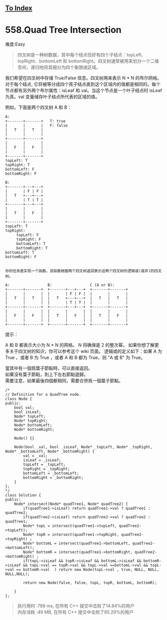 [To Index](/index.md)
---
# 558.Quad Tree Intersection
难度:Easy
> 四叉树是一种树数据，其中每个结点恰好有四个子结点：topLeft、topRight、bottomLeft 和 bottomRight。四叉树通常被用来划分一个二维空间，递归地将其细分为四个象限或区域。

我们希望在四叉树中存储 True/False 信息。四叉树用来表示 N * N 的布尔网格。对于每个结点, 它将被等分成四个孩子结点直到这个区域内的值都是相同的。每个节点都有另外两个布尔属性：isLeaf 和 val。当这个节点是一个叶子结点时 isLeaf 为真。val 变量储存叶子结点所代表的区域的值。

例如，下面是两个四叉树 A 和 B：
```
A:
+-------+-------+   T: true
|       |       |   F: false
|   T   |   T   |
|       |       |
+-------+-------+
|       |       |
|   F   |   F   |
|       |       |
+-------+-------+
topLeft: T
topRight: T
bottomLeft: F
bottomRight: F

B:               
+-------+---+---+
|       | F | F |
|   T   +---+---+
|       | T | T |
+-------+---+---+
|       |       |
|   T   |   F   |
|       |       |
+-------+-------+
topLeft: T
topRight:
     topLeft: F
     topRight: F
     bottomLeft: T
     bottomRight: T
bottomLeft: T
bottomRight: F
 

你的任务是实现一个函数，该函数根据两个四叉树返回表示这两个四叉树的逻辑或(或并)的四叉树。

A:                 B:                 C (A or B):
+-------+-------+  +-------+---+---+  +-------+-------+
|       |       |  |       | F | F |  |       |       |
|   T   |   T   |  |   T   +---+---+  |   T   |   T   |
|       |       |  |       | T | T |  |       |       |
+-------+-------+  +-------+---+---+  +-------+-------+
|       |       |  |       |       |  |       |       |
|   F   |   F   |  |   T   |   F   |  |   T   |   F   |
|       |       |  |       |       |  |       |       |
+-------+-------+  +-------+-------+  +-------+-------+
``` 

提示：

A 和 B 都表示大小为 N * N 的网格。
N 将确保是 2 的整次幂。
如果你想了解更多关于四叉树的知识，你可以参考这个 wiki 页面。
逻辑或的定义如下：如果 A 为 True ，或者 B 为 True ，或者 A 和 B 都为 True，则 "A 或 B" 为 True。


 當其中有一個爲葉子節點時，可以直接返回。  
如果沒有葉子節點，則上下左右節點遞歸。  
需要注意，如果最後四個都相同，需要合併爲一個葉子節點。   


```
/*
// Definition for a QuadTree node.
class Node {
public:
    bool val;
    bool isLeaf;
    Node* topLeft;
    Node* topRight;
    Node* bottomLeft;
    Node* bottomRight;

    Node() {}

    Node(bool _val, bool _isLeaf, Node* _topLeft, Node* _topRight, Node* _bottomLeft, Node* _bottomRight) {
        val = _val;
        isLeaf = _isLeaf;
        topLeft = _topLeft;
        topRight = _topRight;
        bottomLeft = _bottomLeft;
        bottomRight = _bottomRight;
    }
};
*/
class Solution {
public:
    Node* intersect(Node* quadTree1, Node* quadTree2) {
        if(quadTree1->isLeaf) return quadTree1->val ? quadTree1 : quadTree2;
        if(quadTree2->isLeaf) return quadTree2->val ? quadTree2 : quadTree1;
        Node* topL = intersect(quadTree1->topLeft, quadTree2->topLeft);
        Node* topR = intersect(quadTree1->topRight, quadTree2->topRight) ;
        Node* bottomL = intersect(quadTree1->bottomLeft, quadTree2->bottomLeft);
        Node* bottomR = intersect(quadTree1->bottomRight, quadTree2->bottomRight) ;
        if(topL->isLeaf && topR->isLeaf && bottomL->isLeaf && bottomR->isLeaf && topL->val == topR->val && topL->val ==bottomL->val && topL->val == bottomR->val  ) return new Node(topL->val , true, NULL, NULL, NULL,NULL);
        
        return new Node(false, false, topL, topR, bottomL, bottomR);

    }
};
```
> 执行用时 :788 ms, 在所有 C++ 提交中击败了14.84%的用户   
内存消耗 :49 MB, 在所有 C++ 提交中击败了85.29%的用户
